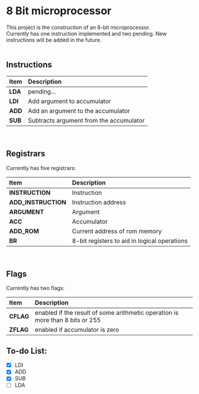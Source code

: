 # 8 Bit microprocessor

This project is the construction of an 8-bit microprocessor. <br>
Currently has one instruction implemented and two pending. New instructions will be added in the future.<br>
<br>

## Instructions

| Item    | Description                             |
| :------ | :-------------------------------------- |
| **LDA** | pending...                              |
| **LDI** | Add argument to accumulator             |
| **ADD** | Add an argument to the accumulator      |
| **SUB** | Subtracts argument from the accumulator |

<br>

## Registrars

Currently has five registrars:<br>

| Item                | Description                                  |
| :------------------ | :------------------------------------------- |
| **INSTRUCTION**     | Instruction                                  |
| **ADD_INSTRUCTION** | Instruction address                          |
| **ARGUMENT**        | Argument                                     |
| **ACC**             | Accumulator                                  |
| **ADD_ROM**         | Current address of rom memory                |
| **BR**              | 8-bit registers to aid in logical operations |

<br>

## Flags

Currently has two flags:<br>

| Item      | Description                                                                   |
| :-------- | :---------------------------------------------------------------------------- |
| **CFLAG** | enabled if the result of some arithmetic operation is more than 8 bits or 255 |
| **ZFLAG** | enabled if accumulator is zero                                                |

## To-do List:

- [x] LDI
- [x] ADD
- [x] SUB
- [ ] LDA

